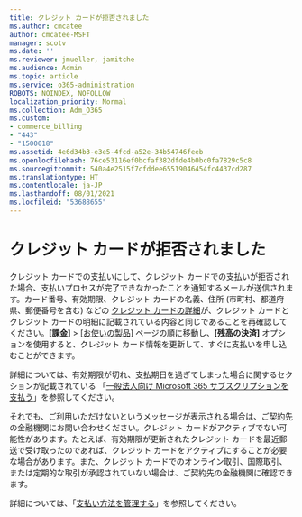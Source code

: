 ```yaml
---
title: クレジット カードが拒否されました
ms.author: cmcatee
author: cmcatee-MSFT
manager: scotv
ms.date: ''
ms.reviewer: jmueller, jamitche
ms.audience: Admin
ms.topic: article
ms.service: o365-administration
ROBOTS: NOINDEX, NOFOLLOW
localization_priority: Normal
ms.collection: Adm_O365
ms.custom:
- commerce_billing
- "443"
- "1500018"
ms.assetid: 4e6d34b3-e3e5-4fcd-a52e-34b54746feeb
ms.openlocfilehash: 76ce53116ef0bcfaf382dfde4b0bc0fa7829c5c8
ms.sourcegitcommit: 540a4e2515f7cfddee65519046454fc4437cd287
ms.translationtype: HT
ms.contentlocale: ja-JP
ms.lasthandoff: 08/01/2021
ms.locfileid: "53688655"
---
```

# <a name="declined-credit-card"></a>クレジット カードが拒否されました

クレジット カードでの支払いにして、クレジット カードでの支払いが拒否された場合、支払いプロセスが完了できなかったことを通知するメールが送信されます。カード番号、有効期限、クレジット カードの名義、住所 (市町村、都道府県、郵便番号を含む) などの [クレジット カードの詳細](https://go.microsoft.com/fwlink/p/?linkid=842054)が、クレジット カードとクレジット カードの明細に記載されている内容と同じであることを再確認してください。**[課金]**  >  [[お使いの製品]](https://go.microsoft.com/fwlink/p/?linkid=842054) ページの順に移動し、**[残高の決済]** オプションを使用すると、クレジット カード情報を更新して、すぐに支払いを申し込むことができます。

詳細については、有効期限が切れ、支払期日を過ぎてしまった場合に関するセクションが記載されている 「[一般法人向け Microsoft 365 サブスクリプションを支払う](/microsoft-365/commerce/billing-and-payments/pay-for-your-subscription#what-if-my-credit-card-was-declined-and-my-payment-is-past-due)」を参照してください。
  
それでも、ご利用いただけないというメッセージが表示される場合は、ご契約先の金融機関にお問い合わせください。クレジット カードがアクティブでない可能性があります。たとえば、有効期限が更新されたクレジット カードを最近郵送で受け取ったのであれば、クレジット カードをアクティブにすることが必要な場合があります。また、クレジット カードでのオンライン取引、国際取引、または定期的な取引が承認されていない場合は、ご契約先の金融機関に確認できます。  
  
詳細については、「[支払い方法を管理する](/microsoft-365/commerce/billing-and-payments/manage-payment-methods)」を参照してください。